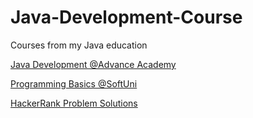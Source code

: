 # Java-Development-Course
Courses from my Java education 

[Java Development @Advance Academy](https://programirane.advanceacademy.bg/java-obuchenie-nivo-junior/)

[Programming Basics @SoftUni](https://softuni.bg/certificates/certificates/converttoimage/140158?code=6e1c1ca2)

[HackerRank Problem Solutions](https://www.hackerrank.com/Sunny0912)


